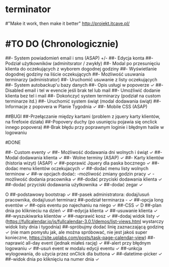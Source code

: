 # terminator
#"Make it work, then make it better"
http://projekt.itcave.pl/

#TO DO (Chronologicznie)
==============================
##- System powiadomień email i sms (ASAP) +/-
##- Edycja konta
##- Podział użytkowników (adminitsrator / zwykły)
##- Modal po przesunięciu klienta do oczekujących z wyborem dogodnej godziny
##- Wyświetlanie dogodnej godziny na liście oczekujących
##- Możliwość usuwania terminarzy (administrator)
##- Uruchomić usuwanie z listy oczekujących
##- System autobackup'u bazy danych
##- Opis usługi w popoverze ✓
##- Disabled email i tel w evencie jeśli brak tel lub mail
##- Umożliwić dodanie klienta bez tel i mail
##- Dokończyć system terminarzy (podział na custom terminarze itd.)
##- Uruchomić system świąt (modal dodawania świąt)
##- Informacje z popovera w Planie Tygodnia ✓
##- Mobile CSS (ASAP)

##BUGI
##-Przełączanie między kartami (problem z jquery karty klientów, na firefoxie działa)
##-Popovery duchy (po usunięciu pojawia się onclick innego popovera)
##-Brak błędu przy poprawnym loginie i błędnym haśle w logowaniu

#DONE

##- Custom eventy ✓
##- Możliwość dodawania dni wolnych i świąt ✓
##- Modal dodawania klienta ✓
##- Wolne terminy (ASAP) ✓
##- Karty klientów (historia wizyt) (ASAP) ✓
##-poprawić Jquery dla paska bocznego ✓
##-dodac menu klientów oczekujacych ✓
##-dodać menu listy wolnych terminow ✓
##-w opcjach dodać:
-możliwość zmiany godzin pracy ✓
-możliwość dodania pracownika ✓
##-dodać przyciski dodawania klienta ✓
##-dodać przyciski dodawania użytkownika ✓
##-dodać zegar ✓

O
##-podstawowy bootstrap ✓
##-pasek administratora: dodaj/usuń pracownika, dodaj/usuń terminarz
##-podział terminarza - ✓
##-opcja long eventów ✓
##-opis eventu po najechaniu na niego ✓
##-CSS ✓
D
##-plan dnia po kliknieciu na dzień ✓
##-edycja klienta ✓
##-usuwanie klienta ✓
##-wyszukiwarka klientów ✓
##-naprawić kosz ✓
##-dodaj widok listy ✓
(https://fullcalendar.io/js/fullcalendar-3.0.1/demos/list-views.html wystarczy widok listy dnia i tygodnia)
##-spróbujmy dodać linię zaznaczającą godzinę ✓
(nie mam pomysłu jak, ale można spróbować, nie jest jakoś super konieczne, https://site.uplabs.com/posts/task-page-calendar-view)
##-naprawić all-day event (jednak miałeś rację) ✓
##-alert przy błędnym logowaniu ✓
##-usuń event w modalu edycji eventu ✓
##-unkcja wylogowania, do użycia przez onClick dla buttona ✓
##-datetime-picker ✓
##-widok dnia po kliknięciu na numer dnia ✓
